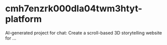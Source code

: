 # cmh7enzrk000dla04twm3htyt-platform
AI-generated project for chat: Create a scroll-based 3D storytelling website for ...
